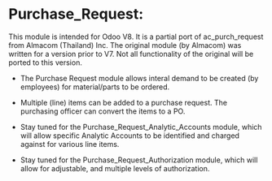 Purchase_Request:
=================


This module is intended for Odoo V8. It is a partial port of ac_purch_request
 from Almacom (Thailand) Inc. The original module (by Almacom) was written for
 a version prior to V7. Not all functionality of the original will be ported
 to this version.


* The Purchase Request module allows interal demand to be created (by employees) 
  for material/parts to be ordered.

* Multiple (line) items can be added to a purchase request. The purchasing
  officer can convert the items to a PO.

* Stay tuned for the Purchase_Request_Analytic_Accounts module, which will
  allow specific Analytic Accounts to be identified and charged against for
  various line items.

* Stay tuned for the Purchase_Request_Authorization module, which will allow
  for adjustable, and multiple levels of authorization.